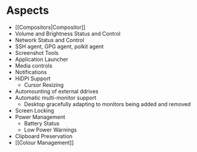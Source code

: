 # Aspects
- [[Compositors|Compositor]]
- Volume and Brightness Status and Control
- Network Status and Control
- SSH agent, GPG agent, polkit agent
- Screenshot Tools
- Application Launcher
- Media controls
- Notifications
- HiDPI Support
	- Cursor Resizing
- Automounting of external ddrives
- Automatic multi-monitor support
	- Desktop gracefully adapting to monitors being added and removed
- Screen Locking
- Power Management
	- Battery Status
	- Low Power Warnings
- Clipboard Preservation
- [[Colour Management]]